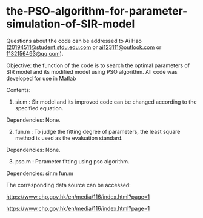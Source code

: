 # the-PSO-algorithm-for-parameter-simulation-of-SIR-model
Questions about the code can be addressed to Ai Hao (20194511@student.stdu.edu.com  or ai123111@outlook.com or 1132156493@qq.com).

Objective: the function of the code is to search the optimal parameters of SIR model and its modified model using PSO algorithm.
All code was developed for use in Matlab

Contents: 

1. sir.m :
Sir model and its improved code can be changed according to the specified equation.

Dependencies:  None.


2. fun.m :
To judge the fitting degree of parameters, the least square method is used as the evaluation standard.

Dependencies:  None.


3. pso.m :
Parameter fitting using pso algorithm.

Dependencies:  sir.m   fun.m


The corresponding data source can be accessed:

https://www.chp.gov.hk/en/media/116/index.html?page=1

https://www.chp.gov.hk/en/media/116/index.html?page=1
